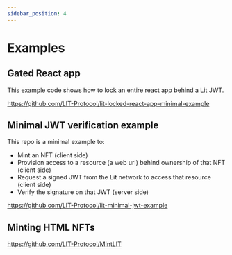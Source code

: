 ```yaml
---
sidebar_position: 4
---
```


# Examples

## Gated React app

This example code shows how to lock an entire react app behind a Lit JWT.

https://github.com/LIT-Protocol/lit-locked-react-app-minimal-example

## Minimal JWT verification example

This repo is a minimal example to:

- Mint an NFT (client side)
- Provision access to a resource (a web url) behind ownership of that NFT (client side)
- Request a signed JWT from the Lit network to access that resource (client side)
- Verify the signature on that JWT (server side)

https://github.com/LIT-Protocol/lit-minimal-jwt-example

## Minting HTML NFTs

https://github.com/LIT-Protocol/MintLIT
